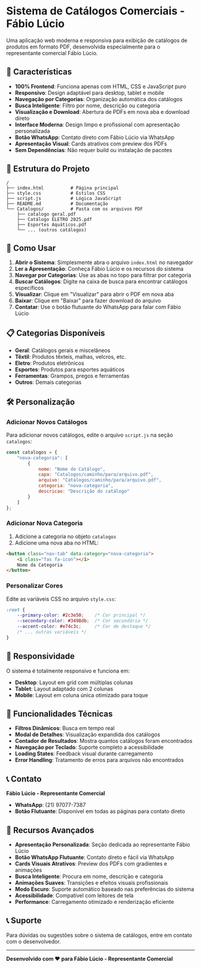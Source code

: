 # Sistema de Catálogos Comerciais - Fábio Lúcio

Uma aplicação web moderna e responsiva para exibição de catálogos de produtos em formato PDF, desenvolvida especialmente para o representante comercial Fábio Lúcio.

## 🚀 Características

- **100% Frontend**: Funciona apenas com HTML, CSS e JavaScript puro
- **Responsivo**: Design adaptável para desktop, tablet e mobile
- **Navegação por Categorias**: Organização automática dos catálogos
- **Busca Inteligente**: Filtro por nome, descrição ou categoria
- **Visualização e Download**: Abertura de PDFs em nova aba e download direto
- **Interface Moderna**: Design limpo e profissional com apresentação personalizada
- **Botão WhatsApp**: Contato direto com Fábio Lúcio via WhatsApp
- **Apresentação Visual**: Cards atrativos com preview dos PDFs
- **Sem Dependências**: Não requer build ou instalação de pacotes

## 📁 Estrutura do Projeto

```
/
├── index.html          # Página principal
├── style.css           # Estilos CSS
├── script.js           # Lógica JavaScript
├── README.md           # Documentação
└── Catalogos/          # Pasta com os arquivos PDF
    ├── catalogo geral.pdf
    ├── Catálogo ELETRO 2025.pdf
    ├── Esportes Aquáticos.pdf
    └── ... (outros catálogos)
```

## 🎯 Como Usar

1. **Abrir o Sistema**: Simplesmente abra o arquivo `index.html` no navegador
2. **Ler a Apresentação**: Conheça Fábio Lúcio e os recursos do sistema
3. **Navegar por Categorias**: Use as abas no topo para filtrar por categoria
4. **Buscar Catálogos**: Digite na caixa de busca para encontrar catálogos específicos
5. **Visualizar**: Clique em "Visualizar" para abrir o PDF em nova aba
6. **Baixar**: Clique em "Baixar" para fazer download do arquivo
7. **Contatar**: Use o botão flutuante do WhatsApp para falar com Fábio Lúcio

## 📋 Categorias Disponíveis

- **Geral**: Catálogos gerais e miscelâneos
- **Têxtil**: Produtos têxteis, malhas, velcros, etc.
- **Eletro**: Produtos eletrônicos
- **Esportes**: Produtos para esportes aquáticos
- **Ferramentas**: Grampos, pregos e ferramentas
- **Outros**: Demais categorias

## 🛠️ Personalização

### Adicionar Novos Catálogos

Para adicionar novos catálogos, edite o arquivo `script.js` na seção `catalogos`:

```javascript
const catalogos = {
    "nova-categoria": [
        {
            nome: "Nome do Catálogo",
            capa: "Catalogos/caminho/para/arquivo.pdf",
            arquivo: "Catalogos/caminho/para/arquivo.pdf",
            categoria: "nova-categoria",
            descricao: "Descrição do catálogo"
        }
    ]
};
```

### Adicionar Nova Categoria

1. Adicione a categoria no objeto `catalogos`
2. Adicione uma nova aba no HTML:
```html
<button class="nav-tab" data-category="nova-categoria">
    <i class="fas fa-icon"></i>
    Nome da Categoria
</button>
```

### Personalizar Cores

Edite as variáveis CSS no arquivo `style.css`:

```css
:root {
    --primary-color: #2c3e50;    /* Cor principal */
    --secondary-color: #3498db;  /* Cor secundária */
    --accent-color: #e74c3c;     /* Cor de destaque */
    /* ... outras variáveis */
}
```

## 📱 Responsividade

O sistema é totalmente responsivo e funciona em:
- **Desktop**: Layout em grid com múltiplas colunas
- **Tablet**: Layout adaptado com 2 colunas
- **Mobile**: Layout em coluna única otimizado para toque

## 🔧 Funcionalidades Técnicas

- **Filtros Dinâmicos**: Busca em tempo real
- **Modal de Detalhes**: Visualização expandida dos catálogos
- **Contador de Resultados**: Mostra quantos catálogos foram encontrados
- **Navegação por Teclado**: Suporte completo a acessibilidade
- **Loading States**: Feedback visual durante carregamento
- **Error Handling**: Tratamento de erros para arquivos não encontrados

## 📞 Contato

**Fábio Lúcio - Representante Comercial**
- **WhatsApp**: (21) 97077-7387
- **Botão Flutuante**: Disponível em todas as páginas para contato direto

## 🌟 Recursos Avançados

- **Apresentação Personalizada**: Seção dedicada ao representante Fábio Lúcio
- **Botão WhatsApp Flutuante**: Contato direto e fácil via WhatsApp
- **Cards Visuais Atrativos**: Preview dos PDFs com gradientes e animações
- **Busca Inteligente**: Procura em nome, descrição e categoria
- **Animações Suaves**: Transições e efeitos visuais profissionais
- **Modo Escuro**: Suporte automático baseado nas preferências do sistema
- **Acessibilidade**: Compatível com leitores de tela
- **Performance**: Carregamento otimizado e renderização eficiente

## 📞 Suporte

Para dúvidas ou sugestões sobre o sistema de catálogos, entre em contato com o desenvolvedor.

---

**Desenvolvido com ❤️ para Fábio Lúcio - Representante Comercial**
